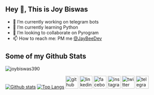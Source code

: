## Hey 👋, This is Joy Biswas

- 🔭 I’m currently working on telegram bots 
- 🌱 I’m currently learning Python 
- 👯 I’m looking to collaborate on Pyrogram 
- 📫 How to reach me: PM me [@JayBeeDev](https://t.me/JayBeeDev) 


<!---
joybiswas390/joybiswas390 is a ✨ special ✨ repository because its `README.md` (this file) appears on your GitHub profile.
You can click the Preview link to take a look at your changes.
--->

## Some of my Github Stats
<p align=left> <img src=https://komarev.com/ghpvc/?username=joybiswas390 alt=joybiswas390 /> </p>

[![Github stats](https://github-readme-stats.vercel.app/api?username=joybiswas390&show_icons=true&include_all_commits=true)](https://github.com/joybiswas390/github-readme-stats)
[![Top Langs](https://github-readme-stats.vercel.app/api/top-langs/?username=joybiswas390&layout=compact)](https://github.com/joybiswas390/github-readme-stats)
[<img src='https://cdn.jsdelivr.net/npm/simple-icons@3.0.1/icons/github.svg' alt='github' height='40'>](https://github.com/joybiswas390)  [<img src='https://cdn.jsdelivr.net/npm/simple-icons@3.0.1/icons/linkedin.svg' alt='linkedin' height='40'>](https://www.linkedin.com/in/joybiswas389/)  [<img src='https://cdn.jsdelivr.net/npm/simple-icons@3.0.1/icons/facebook.svg' alt='facebook' height='40'>](https://www.facebook.com/joybiswas390)  [<img src='https://cdn.jsdelivr.net/npm/simple-icons@3.0.1/icons/instagram.svg' alt='instagram' height='40'>](https://www.instagram.com/joybiswas389/)  [<img src='https://cdn.jsdelivr.net/npm/simple-icons@3.0.1/icons/twitter.svg' alt='twitter' height='40'>](https://twitter.com/joybiswas389)  [<img src='https://cdn.jsdelivr.net/npm/simple-icons@3.0.1/icons/telegram.svg' alt='telegram' height='40'>](https://t.me/JayBeeDev)  

